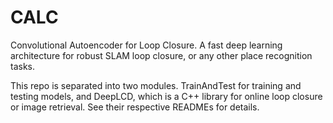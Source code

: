 # CALC

Convolutional Autoencoder for Loop Closure. A fast deep learning architecture for robust SLAM loop closure, or any other place recognition tasks.

This repo is separated into two modules. TrainAndTest for training and testing models, and DeepLCD, which is a C++ library for online loop closure or image retrieval. See their respective READMEs for details.  


